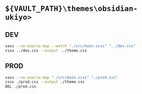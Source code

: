 # `${VAULT_PATH}\themes\obsidian-ukiyo>`

## DEV

```bash
sass --no-source-map --watch "./src/main.scss" "../dev.css"
csso ../dev.css --output ../theme.css
```

## PROD

```bash
sass --no-source-map "./src/main.scss" "./prod.css"
csso ./prod.css --output ./theme.css
DEL ./prod.css
```